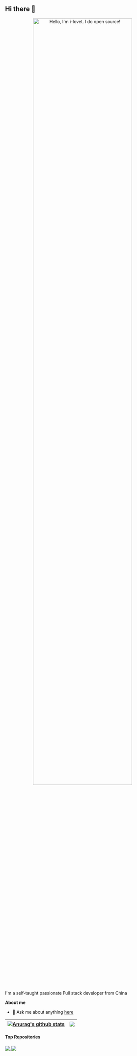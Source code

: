 ## Hi there 👋

<!--
**i-lovet/i-lovet** is a ✨ _special_ ✨ repository because its `README.md` (this file) appears on your GitHub profile.

Here are some ideas to get you started:

- 🔭 I’m currently working on ...
- 🌱 I’m currently learning ...
- 👯 I’m looking to collaborate on ...
- 🤔 I’m looking for help with ...
- 💬 Ask me about ...
- 📫 How to reach me: ...
- 😄 Pronouns: ...
- ⚡ Fun fact: ...
-->

<p align="center"><a href="https://i-lovet.github.io"><img width="80%" alt="Hello, I'm i-lovet. I do open source!" src="./assets/gh-readme-header.png" /></a></p>

<br />

I'm a self-taught passionate Full stack developer from China

**About me**

- 💬 Ask me about anything [here](https://github.com/i-lovet/i-lovet/issues)


| <a href="https://github.com/anuraghazra/github-readme-stats"><img align="center" src="https://github-readme-stats.vercel.app/api?username=i-lovet&show_icons=true&include_all_commits=true&theme=buefy&hide_border=true" alt="Anurag's github stats" /></a> | <a href="https://github.com/i-lovet/github-readme-stats"><img align="center" src="https://github-readme-stats.vercel.app/api/top-langs/?username=i-lovet&layout=compact&theme=buefy&hide_border=true" /></a> |
| ------------- | ------------- |

#### Top Repositories


<a href="https://github.com/anuraghazra/github-readme-stats">
  <img align="center" src="https://github-readme-stats.vercel.app/api/pin/?username=i-lovet&repo=github-readme-stats&theme=buefy" />
</a>
<a href="https://github.com/i-lovet/i-lovet.github.io">
  <img align="center" src="https://github-readme-stats.vercel.app/api/pin/?username=i-lovet&repo=i-lovet.github.io&theme=buefy" />
</a>

<br />
<br />
